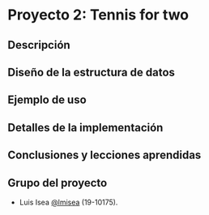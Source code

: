 # Proyecto 2: Tennis for two

## Descripción

## Diseño de la estructura de datos

## Ejemplo de uso

## Detalles de la implementación

## Conclusiones y lecciones aprendidas

## Grupo del proyecto

- Luis Isea [@lmisea](https://github.com/lmisea) (19-10175).
